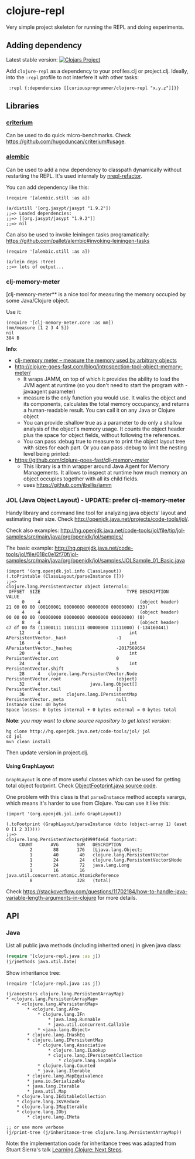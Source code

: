 # clojure-repl

Very simple project skeleton for running the REPL and doing experiments.

## Adding dependency 

Latest stable version: 
[![Clojars Project](https://img.shields.io/clojars/v/curiousprogrammer/clojure-repl.svg)](https://clojars.org/curiousprogrammer/clojure-repl)

Add `clojure-repl` as a dependency to your profiles.clj or project.clj.
Ideally, into the `:repl` profile to not interfere it with other tasks:

```
 :repl {:dependencies [[curiousprogrammer/clojure-repl "x.y.z"]]}}
```

## Libraries

### [criterium](https://github.com/hugoduncan/criterium)

Can be used to do quick micro-benchmarks.
Check https://github.com/hugoduncan/criterium#usage.

### [alembic](https://github.com/pallet/alembic)

Can be used to add a new dependency to classpath dynamically without restarting the REPL.
It's used internaly by [nrepl-refactor](https://github.com/clojure-emacs/refactor-nrepl/blob/a425a8103413fe91f56907857c2043c32b3630a2/src/refactor_nrepl/artifacts.clj#L111).

You can add dependency like this:

```
(require '[alembic.still :as a])

(a/distill '[org.jasypt/jasypt "1.9.2"])
;;=> Loaded dependencies:
;;=> [[org.jasypt/jasypt "1.9.2"]]
;;=> nil
```

Can also be used to invoke leiningen tasks programatically: https://github.com/pallet/alembic#invoking-leiningen-tasks

```
(require '[alembic.still :as a])

(a/lein deps :tree)
;;=> lots of output...
```

### clj-memory-meter

[clj-memory-meter** is a nice tool for measuring the memory occupied by some Java/Clojure object.

Use it:

```
(require '[clj-memory-meter.core :as mm])
(mm/measure [1 2 3 4 5])
nil
384 B
```

**Info**:

* [clj-memory meter – measure the memory used by arbitrary objects](https://groups.google.com/forum/#!topic/clojure/MIdLIvo07Vw)
* http://clojure-goes-fast.com/blog/introspection-tool-object-memory-meter/
  *  It wraps JAMM, on top of which it provides the ability to load the JVM agent at runtime (so you don't need to start the program with -javaagent parameter) 
  * measure is the only function you would use. It walks the object and its components, calculates the total memory occupancy, and returns a human-readable result. You can call it on any Java or Clojure object
  * You can provide :shallow true as a parameter to do only a shallow analysis of the object's memory usage. It counts the object header plus the space for object fields, without following the references.
  * You can pass :debug true to measure to print the object layout tree with sizes for each part. Or you can pass :debug <number> to limit the nesting level being printed:
* https://github.com/clojure-goes-fast/clj-memory-meter
  * This library is a thin wrapper around Java Agent for Memory Managements. It allows to inspect at runtime how much memory an object occupies together with all its child fields.
  * uses https://github.com/jbellis/jamm


### JOL (Java Object Layout) - UPDATE: prefer clj-memory-meter

Handy library and command line tool for analyzing java objects' layout and estimating their size.
Check http://openjdk.java.net/projects/code-tools/jol/.

Check also examples: http://hg.openjdk.java.net/code-tools/jol/file/tip/jol-samples/src/main/java/org/openjdk/jol/samples/

The basic example: http://hg.openjdk.java.net/code-tools/jol/file/018c0e12f70f/jol-samples/src/main/java/org/openjdk/jol/samples/JOLSample_01_Basic.java

```
(import '(org.openjdk.jol.info ClassLayout))
(.toPrintable (ClassLayout/parseInstance []))
;;=>
clojure.lang.PersistentVector object internals:
 OFFSET  SIZE                                 TYPE DESCRIPTION                               VALUE
      0     4                                      (object header)                           21 00 00 00 (00100001 00000000 00000000 00000000) (33)
      4     4                                      (object header)                           00 00 00 00 (00000000 00000000 00000000 00000000) (0)
      8     4                                      (object header)                           c7 df 00 f8 (11000111 11011111 00000000 11111000) (-134160441)
     12     4                                  int APersistentVector._hash                   -1
     16     4                                  int APersistentVector._hasheq                 -2017569654
     20     4                                  int PersistentVector.cnt                      0
     24     4                                  int PersistentVector.shift                    5
     28     4   clojure.lang.PersistentVector.Node PersistentVector.root                     (object)
     32     4                   java.lang.Object[] PersistentVector.tail                     []
     36     4          clojure.lang.IPersistentMap PersistentVector._meta                    null
Instance size: 40 bytes
Space losses: 0 bytes internal + 0 bytes external = 0 bytes total
```

**Note**: *you may want to clone source repository to get latest version*:

```
hg clone http://hg.openjdk.java.net/code-tools/jol/ jol
cd jol
mvn clean install
```

Then update version in project.clj.


#### Using GraphLayout

`GraphLayout` is one of more useful classes which can be used for getting total object footprint.
Check [ObjectFootprint.java source code](http://hg.openjdk.java.net/code-tools/jol/file/018c0e12f70f/jol-cli/src/main/java/org/openjdk/jol/operations/ObjectFootprint.java).

One problem with this class is that `parseInstance` method accepts varargs,
which means it's harder to use from Clojure.
You can use it like this:

```
(import '(org.openjdk.jol.info GraphLayout))

(.toFootprint (GraphLayout/parseInstance (doto (object-array 1) (aset 0 [1 2 3]))))
;;=>
clojure.lang.PersistentVector@4999f4e6d footprint:
     COUNT       AVG       SUM   DESCRIPTION
         2        88       176   [Ljava.lang.Object;
         1        40        40   clojure.lang.PersistentVector
         1        24        24   clojure.lang.PersistentVector$Node
         3        24        72   java.lang.Long
         1        16        16   java.util.concurrent.atomic.AtomicReference
         8                 328   (total)
```

Check https://stackoverflow.com/questions/11702184/how-to-handle-java-variable-length-arguments-in-clojure
for more details.

## API

### Java

List all public java methods (including inherited ones) in given java class:

```clojure
(require '[clojure-repl.java :as j])
(j/jmethods java.util.Date)
```

Show inheritance tree:

```
(require '[clojure-repl.java :as j])

(j/ancestors clojure.lang.PersistentArrayMap)
* <clojure.lang.PersistentArrayMap>
    * <clojure.lang.APersistentMap>
        * <clojure.lang.AFn>
            * clojure.lang.IFn
                * java.lang.Runnable
                * java.util.concurrent.Callable
            * <java.lang.Object>
        * clojure.lang.IHashEq
        * clojure.lang.IPersistentMap
            * clojure.lang.Associative
                * clojure.lang.ILookup
                * clojure.lang.IPersistentCollection
                    * clojure.lang.Seqable
            * clojure.lang.Counted
            * java.lang.Iterable
        * clojure.lang.MapEquivalence
        * java.io.Serializable
        * java.lang.Iterable
        * java.util.Map
    * clojure.lang.IEditableCollection
    * clojure.lang.IKVReduce
    * clojure.lang.IMapIterable
    * clojure.lang.IObj
        * clojure.lang.IMeta

;; or use more verbose
(j/print-tree (j/inheritance-tree clojure.lang.PersistentArrayMap))

```

Note: the implementation code for inheritance trees was adapted from Stuart Sierra's talk [Learning Clojure: Next Steps](https://www.youtube.com/watch?v=pbodL96HM28).
